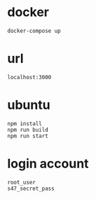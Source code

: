 # docker
    docker-compose up

# url
    localhost:3000

# ubuntu
    npm install
    npm run build
    npm run start

# login account
    root_user
    s47_secret_pass
